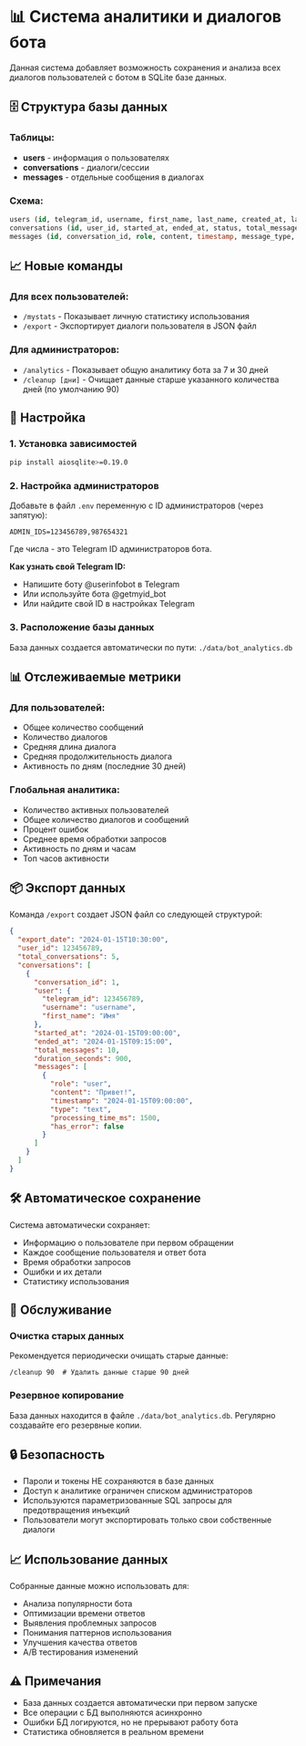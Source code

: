 # 📊 Система аналитики и диалогов бота

Данная система добавляет возможность сохранения и анализа всех диалогов пользователей с ботом в SQLite базе данных.

## 🗄️ Структура базы данных

### Таблицы:
- **users** - информация о пользователях
- **conversations** - диалоги/сессии
- **messages** - отдельные сообщения в диалогах

### Схема:
```sql
users (id, telegram_id, username, first_name, last_name, created_at, last_active, total_messages, total_conversations)
conversations (id, user_id, started_at, ended_at, status, total_messages, duration_seconds)
messages (id, conversation_id, role, content, timestamp, message_type, processing_time_ms, tokens_used, has_error, error_details)
```

## 📈 Новые команды

### Для всех пользователей:
- `/mystats` - Показывает личную статистику использования
- `/export` - Экспортирует диалоги пользователя в JSON файл

### Для администраторов:
- `/analytics` - Показывает общую аналитику бота за 7 и 30 дней
- `/cleanup [дни]` - Очищает данные старше указанного количества дней (по умолчанию 90)

## 🔧 Настройка

### 1. Установка зависимостей
```bash
pip install aiosqlite>=0.19.0
```

### 2. Настройка администраторов
Добавьте в файл `.env` переменную с ID администраторов (через запятую):
```env
ADMIN_IDS=123456789,987654321
```
Где числа - это Telegram ID администраторов бота.

**Как узнать свой Telegram ID:**
- Напишите боту @userinfobot в Telegram
- Или используйте бота @getmyid_bot
- Или найдите свой ID в настройках Telegram

### 3. Расположение базы данных
База данных создается автоматически по пути: `./data/bot_analytics.db`

## 📊 Отслеживаемые метрики

### Для пользователей:
- Общее количество сообщений
- Количество диалогов
- Средняя длина диалога
- Средняя продолжительность диалога
- Активность по дням (последние 30 дней)

### Глобальная аналитика:
- Количество активных пользователей
- Общее количество диалогов и сообщений
- Процент ошибок
- Среднее время обработки запросов
- Активность по дням и часам
- Топ часов активности

## 📦 Экспорт данных

Команда `/export` создает JSON файл со следующей структурой:
```json
{
  "export_date": "2024-01-15T10:30:00",
  "user_id": 123456789,
  "total_conversations": 5,
  "conversations": [
    {
      "conversation_id": 1,
      "user": {
        "telegram_id": 123456789,
        "username": "username",
        "first_name": "Имя"
      },
      "started_at": "2024-01-15T09:00:00",
      "ended_at": "2024-01-15T09:15:00",
      "total_messages": 10,
      "duration_seconds": 900,
      "messages": [
        {
          "role": "user",
          "content": "Привет!",
          "timestamp": "2024-01-15T09:00:00",
          "type": "text",
          "processing_time_ms": 1500,
          "has_error": false
        }
      ]
    }
  ]
}
```

## 🛠️ Автоматическое сохранение

Система автоматически сохраняет:
- Информацию о пользователе при первом обращении
- Каждое сообщение пользователя и ответ бота
- Время обработки запросов
- Ошибки и их детали
- Статистику использования

## 🧹 Обслуживание

### Очистка старых данных
Рекомендуется периодически очищать старые данные:
```
/cleanup 90  # Удалить данные старше 90 дней
```

### Резервное копирование
База данных находится в файле `./data/bot_analytics.db`. Регулярно создавайте его резервные копии.

## 🔒 Безопасность

- Пароли и токены НЕ сохраняются в базе данных
- Доступ к аналитике ограничен списком администраторов
- Используются параметризованные SQL запросы для предотвращения инъекций
- Пользователи могут экспортировать только свои собственные диалоги

## 📈 Использование данных

Собранные данные можно использовать для:
- Анализа популярности бота
- Оптимизации времени ответов
- Выявления проблемных запросов
- Понимания паттернов использования
- Улучшения качества ответов
- A/B тестирования изменений

## ⚠️ Примечания

- База данных создается автоматически при первом запуске
- Все операции с БД выполняются асинхронно
- Ошибки БД логируются, но не прерывают работу бота
- Статистика обновляется в реальном времени 